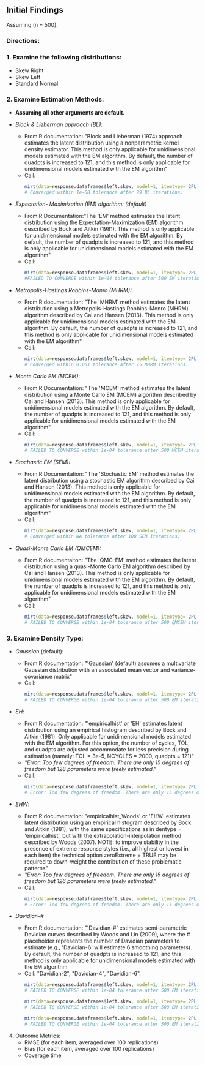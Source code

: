 ## Initial Findings

Assuming \(n = 500\).

### Directions: 

### 1. Examine the following distributions:
  - Skew Right
  - Skew Left
  - Standard Normal

### 2. Examine Estimation Methods:
 - **Assuming all other arguments are default.**
 
 - *Block & Lieberman approach (BL)*:
    - From R documentation: "Block and Lieberman (1974) approach estimates the latent distribution using a nonparametric kernel density estimator. This method is only applicable for unidimensional models estimated with the EM algorithm. By default, the number of quadpts is increased to 121, and this method is only applicable for unidimensional models estimated with the EM algorithm"
    - Call:
       ``` r
       mirt(data=response.dataframes$left.skew, model=1, itemtype='2PL', method='BL',dentype='Gaussian')
       # Converged within 1e-08 tolerance after 99 BL iterations.
       ```

 - *Expectation- Maximization (EM) algorithm: (default)*
   - From R Documentation:"The 'EM' method estimates the latent distribution using the Expectation-Maximization (EM) algorithm described by Bock and Aitkin (1981). This method is only applicable for unidimensional models estimated with the EM algorithm. By default, the number of quadpts is increased to 121, and this method is only applicable for unidimensional models estimated with the EM algorithm"
   - Call:
       ``` r
       mirt(data=response.dataframes$left.skew, model=1, itemtype='2PL', method='EM', dentype='Gaussian')
       #FAILED TO CONVERGE within 1e-04 tolerance after 500 EM iterations.
       ```
 - *Metropolis-Hastings Robbins-Monro (MHRM):*
   - From R documentation: "The 'MHRM' method estimates the latent distribution using a Metropolis-Hastings Robbins-Monro (MHRM) algorithm described by Cai and Hansen (2013). This method is only applicable for unidimensional models estimated with the EM algorithm. By default, the number of quadpts is increased to 121, and this method is only applicable for unidimensional models estimated with the EM algorithm"
   - Call:
     ``` r
     mirt(data=response.dataframes$left.skew, model=1, itemtype='2PL', method='MHRM',dentype='Gaussian')
     # Converged within 0.001 tolerance after 75 MHRM iterations.
     ```


- *Monte Carlo EM (MCEM):* 
  - From R Documentation: "The 'MCEM' method estimates the latent distribution using a Monte Carlo EM (MCEM) algorithm described by Cai and Hansen (2013). This method is only applicable for unidimensional models estimated with the EM algorithm. By default, the number of quadpts is increased to 121, and this method is only applicable for unidimensional models estimated with the EM algorithm"
  - Call:
    ``` r
    mirt(data=response.dataframes$left.skew, model=1, itemtype='2PL', method='MCEM',dentype='Gaussian')
    # FAILED TO CONVERGE within 1e-04 tolerance after 500 MCEM iterations.
    ```

- *Stochastic EM (SEM):*
  - From R Documentation: "The 'Stochastic EM' method estimates the latent distribution using a stochastic EM algorithm described by Cai and Hansen (2013). This method is only applicable for unidimensional models estimated with the EM algorithm. By default, the number of quadpts is increased to 121, and this method is only applicable for unidimensional models estimated with the EM algorithm"
  - Call:
    ``` r
    mirt(data=response.dataframes$left.skew, model=1, itemtype='2PL', method='SEM',dentype='Gaussian')
    # Converged within NA tolerance after 100 SEM iterations.
    ```

- *Quasi-Monte Carlo EM (QMCEM):*
  - From R documentaiton: "The 'QMC-EM' method estimates the latent distribution using a quasi-Monte Carlo EM algorithm described by Cai and Hansen (2013). This method is only applicable for unidimensional models estimated with the EM algorithm. By default, the number of quadpts is increased to 121, and this method is only applicable for unidimensional models estimated with the EM algorithm"
  - Call:
    ``` r
    mirt(data=response.dataframes$left.skew, model=1, itemtype='2PL', method='QMCEM',dentype='Gaussian')    
    # FAILED TO CONVERGE within 1e-04 tolerance after 500 QMCEM iterations.
    ```


### 3. Examine Density Type:
 - *Gaussian* (default):
   -  From R documentation: "'Gaussian' (default) assumes a multivariate Gaussian distribution with an associated mean vector and variance-covariance matrix"
   - Call:
        ``` r
        mirt(data=response.dataframes$left.skew, model=1, itemtype='2PL', method='EM',dentype='Gaussian')
        # FAILED TO CONVERGE within 1e-04 tolerance after 500 EM iterations.
        ```

 - *EH*:
   - From R documentation: "'empiricalhist' or 'EH' estimates latent distribution using an empirical histogram described by Bock and Aitkin (1981). Only applicable for unidimensional models estimated with the EM algorithm. For this option, the number of cycles, TOL, and quadpts are adjusted accommodate for less precision during estimation (namely: TOL = 3e-5, NCYCLES = 2000, quadpts = 121)"
   - *"Error: Too few degrees of freedom. There are only 15 degrees of freedom but 128 parameters were freely estimated."*
   - Call:
        ```r
        mirt(data=response.dataframes$left.skew, model=1, itemtype='2PL', method='EM',dentype='EH')
        # Error: Too few degrees of freedom. There are only 15 degrees of freedom but 128 parameters were freely estimated.
        ```

 - *EHW*: 
   - From R documentation: "empiricalhist_Woods' or 'EHW' estimates latent distribution using an empirical histogram described by Bock and Aitkin (1981), with the same specifications as in dentype = 'empiricalhist', but with the extrapolation-interpolation method described by Woods (2007). NOTE: to improve stability in the presence of extreme response styles (i.e., all highest or lowest in each item) the technical option zeroExtreme = TRUE may be required to down-weight the contribution of these problematic patterns"
   - *"Error: Too few degrees of freedom. There are only 15 degrees of freedom but 126 parameters were freely estimated."*
   - Call:
        ```r
        mirt(data=response.dataframes$left.skew, model=1, itemtype='2PL', method='EM',dentype='EHW')
        # Error: Too few degrees of freedom. There are only 15 degrees of freedom but 126 parameters were freely estimated.
        ```

  - *Davidian-#*
    - From R documentation: "'Davidian-#' estimates semi-parametric Davidian curves described by Woods and Lin (2009), where the # placeholder represents the number of Davidian parameters to estimate (e.g., 'Davidian-6' will estimate 6 smoothing parameters). By default, the number of quadpts is increased to 121, and this method is only applicable for unidimensional models estimated with the EM algorithm
    - Call: "Davidian-2", "Davidian-4", "Davidian-6".
        ```r
        mirt(data=response.dataframes$left.skew, model=1, itemtype='2PL', method='EM',dentype='Davidian-2')
        # FAILED TO CONVERGE within 1e-04 tolerance after 500 EM iterations.

        mirt(data=response.dataframes$left.skew, model=1, itemtype='2PL', method='EM',dentype='Davidian-4')
        # FAILED TO CONVERGE within 1e-04 tolerance after 500 EM iterations.

        mirt(data=response.dataframes$left.skew, model=1, itemtype='2PL', method='EM',dentype='Davidian-6')
        # FAILED TO CONVERGE within 1e-04 tolerance after 500 EM iterations.
        ```

4. Outcome Metrics: 
   - RMSE (for each item, averaged over 100 replications)
   - Bias (for each item, averaged over 100 replications)
   - Coverage time

